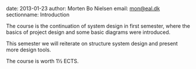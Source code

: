 date: 2013-01-23
author: Morten Bo Nielsen
email: mon@eal.dk
sectionname: Introduction

The course is the continuation of system design in first semester, where the basics of project design and some basic diagrams were introduced.

This semester we will reiterate on structure system design and present more design tools.

The course is worth 1½ ECTS. 
